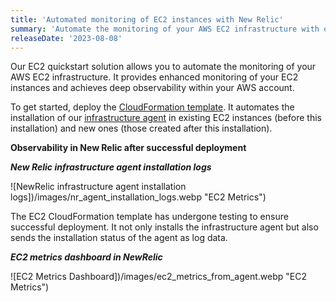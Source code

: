 ```yaml
---
title: 'Automated monitoring of EC2 instances with New Relic'
summary: 'Automate the monitoring of your AWS EC2 infrastructure with our EC2 quickstart solution. You can easily get started by deploying a CloudFormation template to install our infrastructure agent on your instances.'
releaseDate: '2023-08-08'
---
```


Our EC2 quickstart solution allows you to automate the monitoring of your AWS EC2 infrastructure. It provides enhanced monitoring of your EC2 instances and achieves deep observability within your AWS account.

To get started, deploy the [CloudFormation template](https://github.com/aws-quickstart/quickstart-ct-newrelic-one/blob/main/templates/EC2_Quickstart.yml). It automates the installation of our [infrastructure agent](https://docs.newrelic.com/docs/infrastructure/install-infrastructure-agent/get-started/install-infrastructure-agent) in existing EC2 instances (before this installation) and new ones (those created after this installation).

**Observability in New Relic after successful deployment**

**_New Relic infrastructure agent installation logs_**

![NewRelic infrastructure agent installation logs])/images/nr_agent_installation_logs.webp "EC2 Metrics")

The EC2 CloudFormation template has undergone testing to ensure successful deployment. It not only installs the infrastructure agent but also sends the installation status of the agent as log data.

**_EC2 metrics dashboard in NewRelic_**

![EC2 Metrics Dashboard])/images/ec2_metrics_from_agent.webp "EC2 Metrics")
